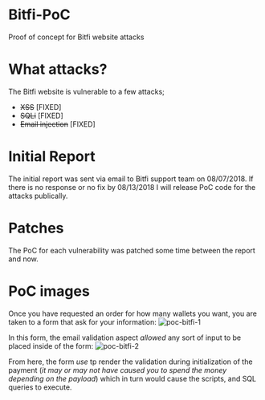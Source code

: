 # Bitfi-PoC
Proof of concept for Bitfi website attacks

# What attacks?

The Bitfi website is vulnerable to a few attacks;

  - ~~XSS~~ [FIXED]
  - ~~SQLi~~ [FIXED]
  - ~~Email injection~~ [FIXED]

# Initial Report

The initial report was sent via email to Bitfi support team on 08/07/2018. If there is no response or no fix by 08/13/2018 I will release PoC code for the attacks publically.


# Patches 

The PoC for each vulnerability was patched some time between the report and now.

# PoC images

Once you have requested an order for how many wallets you want, you are taken to a form that ask for your information:
![poc-bitfi-1](https://user-images.githubusercontent.com/14183473/43848476-a335acac-9af8-11e8-9aed-6d15862253e0.png "#staysalty")

In this form, the email validation aspect _allowed_ any sort of input to be placed inside of the form:
![poc-bitfi-2](https://user-images.githubusercontent.com/14183473/43848477-a35864c2-9af8-11e8-82a5-d54427904f43.png "#staysalty")

From here, the form _use_ tp render the validation during initialization of the payment (_it may or may not have caused you to spend the money depending on the payload_) which in turn would cause the scripts, and SQL queries to execute.